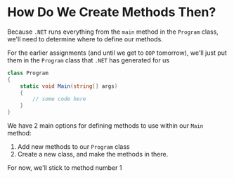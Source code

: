# How Do We Create Methods Then?

Because `.NET` runs everything from the `main` method in the `Program` class, we'll need to determine where to define our methods.

For the earlier assignments (and until we get to `OOP` tomorrow), we'll just put them in the `Program` class that `.NET` has generated for us

```c#
class Program
{
    static void Main(string[] args)
    {
        // some code here
    }
}
```

We have 2 main options for defining methods to use within our `Main` method:

1. Add new methods to our `Program` class
2. Create a new class, and make the methods in there.

For now, we'll stick to method number 1